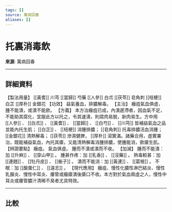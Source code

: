 ```yaml
---
tags: []
source: 萬病回春
aliases: []
---
```


# 托裏消毒飲

**來源**: 萬病回春  

---

## 詳細資料
【製法用量】 [[黃耆]] 川芎 [[當歸]] 芍藥 [[人參]] 白朮 [[茯苓]] 皂角刺 [[桔梗]] 白芷 [[厚朴]] 金銀花
【功效】
益氣養血，排膿解毒。
【主治】
癰疽氣血俱虛，腫不能潰，或潰不能歛。
【方義】
本方治癰疽已成，內潰遲滯者，因血氣不足，不能助其腐化，宜服此方以托之，令其速潰，則腐肉易脫，新肉易生。方中用 [[人參]] 、 [[白朮]] 、 [[黃耆]] 、 [[當歸]] 、 [[白芍]] 、 [[川芎]] 皆補益氣血之品並能內托生肌； [[白芷]] 、 [[桔梗]] 消腫排膿； [[皂角刺]] 托毒排膿活血消腫； [[金銀花]] 清熱解毒； [[茯苓]] 滲濕健脾， [[厚朴]] 瀉實滿。諸藥合用，虛實兼治，既能補益氣血，內托其瘡，又能清熱解毒消腫排膿，使腫能消，歛瘡生肌。
【辨證要點】
癰疽。
氣血俱虛。
腫而不潰或潰而不收。
【加減】
腫而不能潰：加 [[升麻]] 、 [[穿山甲]] 。
腫甚作疼：加 [[乳香]] 、 [[沒藥]] 。
熱毒較甚：加 [[連翹]] 、 [[牡丹皮]] 、 [[梔子]] 。
潰而不能消：加 [[黃連]] 、 [[葛根]] 。
不眠：加 [[酸棗仁]] 、 [[遠志]] 。
【現代應用】
癰疽、慢性化膿性淋巴結炎、慢性乳腺炎、慢性中耳炎、瘻管或癰瘡潰後瘡口不收。本方對於氣血兩虛之人，慢性中耳炎或瘻管膿汁清稀不臭者尤具特效。

---

## 比較
